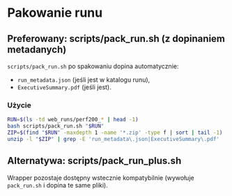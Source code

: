 # Pakowanie runu

## Preferowany: scripts/pack_run.sh (z dopinaniem metadanych)
`scripts/pack_run.sh` po spakowaniu dopina automatycznie:
- `run_metadata.json` (jeśli jest w katalogu runu),
- `ExecutiveSummary.pdf` (jeśli jest).

### Użycie
```bash
RUN=$(ls -td web_runs/perf200_* | head -1)
bash scripts/pack_run.sh "$RUN"
ZIP=$(find "$RUN" -maxdepth 1 -name '*.zip' -type f | sort | tail -1)
unzip -l "$ZIP" | grep -E 'run_metadata\.json|ExecutiveSummary\.pdf'
```

## Alternatywa: scripts/pack_run_plus.sh
Wrapper pozostaje dostępny wstecznie kompatybilnie (wywołuje `pack_run.sh` i dopina te same pliki).
